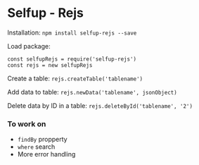 # Selfup - Rejs

Installation: `npm install selfup-rejs --save`

Load package:

    const selfupRejs = require('selfup-rejs')
    const rejs = new selfupRejs

Create a table: `rejs.createTable('tablename')`

Add data to table: `rejs.newData('tablename', jsonObject)`

Delete data by ID in a table: `rejs.deleteById('tablename', '2')`

### To work on

* `findBy` propperty
* `where` search
* More error handling
